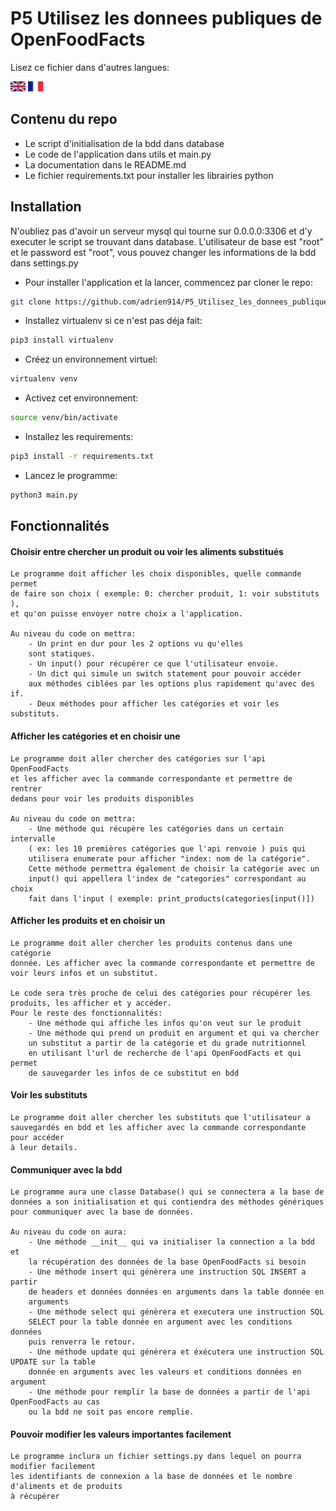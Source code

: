 # P5 Utilisez les donnees publiques de OpenFoodFacts

Lisez ce fichier dans d'autres langues:

<a href="https://github.com/adrien914/P5_Utilisez_les_donnees_publiques_de_OpenFoodFacts/blob/master/README.md"><img src="https://github.com/adrien914/P5_Utilisez_les_donnees_publiques_de_OpenFoodFacts/blob/master/img/english.png"></a>
<a href="https://github.com/adrien914/P5_Utilisez_les_donnees_publiques_de_OpenFoodFacts/blob/master/README.fr.md"><img src="https://github.com/adrien914/P5_Utilisez_les_donnees_publiques_de_OpenFoodFacts/blob/master/img/french.png"></a>

## Contenu du repo
- Le script d'initialisation de la bdd dans database
- Le code de l'application dans utils et main.py
- La documentation dans le README.md
- Le fichier requirements.txt pour installer les librairies python

## Installation
N'oubliez pas d'avoir un serveur mysql qui tourne sur 0.0.0.0:3306 et 
d'y executer le script se trouvant dans database.
L'utilisateur de base est "root" et le password est "root", vous pouvez
changer les informations de la bdd dans settings.py 

- Pour installer l'application et la lancer, commencez par cloner le repo:
```bash
git clone https://github.com/adrien914/P5_Utilisez_les_donnees_publiques_de_OpenFoodFacts.git
```
    
- Installez virtualenv si ce n'est pas déja fait:
```bash
pip3 install virtualenv
```

- Créez un environnement virtuel:
```bash
virtualenv venv
```

- Activez cet environnement:
```bash
source venv/bin/activate
```

- Installez les requirements:
```bash
pip3 install -r requirements.txt
```

- Lancez le programme:
```bash
python3 main.py
```

## Fonctionnalités

#### Choisir entre chercher un produit ou voir les aliments substitués
    Le programme doit afficher les choix disponibles, quelle commande permet
    de faire son choix ( exemple: 0: chercher produit, 1: voir substituts ),
    et qu'on puisse envoyer notre choix a l'application.
    
    Au niveau du code on mettra: 
        - Un print en dur pour les 2 options vu qu'elles 
        sont statiques. 
        - Un input() pour récupérer ce que l'utilisateur envoie.
        - Un dict qui simule un switch statement pour pouvoir accéder
        aux méthodes ciblées par les options plus rapidement qu'avec des if.
        - Deux méthodes pour afficher les catégories et voir les substituts.
    
#### Afficher les catégories et en choisir une
    Le programme doit aller chercher des catégories sur l'api OpenFoodFacts
    et les afficher avec la commande correspondante et permettre de rentrer
    dedans pour voir les produits disponibles
    
    Au niveau du code on mettra:
        - Une méthode qui récupère les catégories dans un certain intervalle
        ( ex: les 10 premières catégories que l'api renvoie ) puis qui
        utilisera enumerate pour afficher "index: nom de la catégorie".
        Cette méthode permettra également de choisir la catégorie avec un
        input() qui appellera l'index de "categories" correspondant au choix
        fait dans l'input ( exemple: print_products(categories[input()])
  
#### Afficher les produits et en choisir un
    Le programme doit aller chercher les produits contenus dans une catégorie
    donnée. Les afficher avec la commande correspondante et permettre de
    voir leurs infos et un substitut.
    
    Le code sera très proche de celui des catégories pour récupérer les
    produits, les afficher et y accéder.
    Pour le reste des fonctionnalités:
        - Une méthode qui affiche les infos qu'on veut sur le produit
        - Une méthode qui prend un produit en argument et qui va chercher
        un substitut a partir de la catégorie et du grade nutritionnel
        en utilisant l'url de recherche de l'api OpenFoodFacts et qui permet
        de sauvegarder les infos de ce substitut en bdd

#### Voir les substituts
    Le programme doit aller chercher les substituts que l'utilisateur a
    sauvegardés en bdd et les afficher avec la commande correspondante pour accéder
    à leur details.
    
#### Communiquer avec la bdd
    Le programme aura une classe Database() qui se connectera a la base de
    données a son initialisation et qui contiendra des méthodes génériques
    pour communiquer avec la base de données.
    
    Au niveau du code on aura:
        - Une méthode __init__ qui va initialiser la connection a la bdd et
        la récupération des données de la base OpenFoodFacts si besoin
        - Une méthode insert qui génèrera une instruction SQL INSERT a partir
        de headers et données données en arguments dans la table donnée en
        arguments
        - Une méthode select qui génèrera et executera une instruction SQL 
        SELECT pour la table donnée en argument avec les conditions données
        puis renverra le retour.
        - Une méthode update qui générera et éxécutera une instruction SQL UPDATE sur la table
        donnée en arguments avec les valeurs et conditions données en argument
        - Une méthode pour remplir la base de données a partir de l'api OpenFoodFacts au cas
        ou la bdd ne soit pas encore remplie.

#### Pouvoir modifier les valeurs importantes facilement
    Le programme inclura un fichier settings.py dans lequel on pourra modifier facilement
    les identifiants de connexion a la base de données et le nombre d'aliments et de produits
    à récupérer
